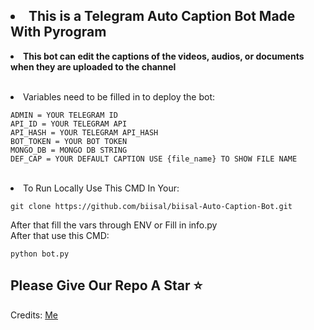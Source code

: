 <h2><li>This is a Telegram Auto Caption Bot Made With Pyrogram</h2>

<p align='center'><b><li>This bot can edit the captions of the videos, audios, or documents when they are uploaded to the channel</b></p>
<br>
<li>Variables need to be filled in to deploy the bot:

```
ADMIN = YOUR TELEGRAM ID
API_ID = YOUR TELEGRAM API
API_HASH = YOUR TELEGRAM API_HASH
BOT_TOKEN = YOUR BOT TOKEN
MONGO_DB = MONGO DB STRING
DEF_CAP = YOUR DEFAULT CAPTION USE {file_name} TO SHOW FILE NAME

```

<br>
<li>To Run Locally Use This CMD In Your:

```
git clone https://github.com/biisal/biisal-Auto-Caption-Bot.git
```

After that fill the vars through ENV or Fill in info.py
<br>
After that use this CMD:

```
python bot.py
```

## Please Give Our Repo A Star ⭐

Credits: [Me](https://github.com/biisal)
